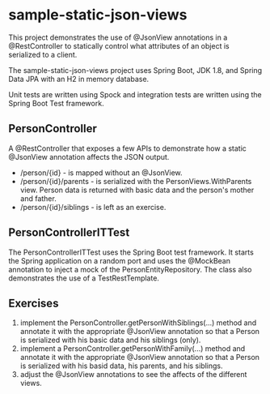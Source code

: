 # sample-static-json-views

This project demonstrates the use of @JsonView annotations in a @RestController to statically control what attributes of an object is serialized to a client.

The sample-static-json-views project uses Spring Boot, JDK 1.8, and Spring Data JPA with an H2 in memory database.

Unit tests are written using Spock and integration tests are written using the Spring Boot Test framework.

## PersonController

A @RestController that exposes a few APIs to demonstrate how a static @JsonView annotation affects the JSON output.

* /person/{id} - is mapped without an @JsonView.
* /person/{id}/parents - is serialized with the PersonViews.WithParents view.  Person data is returned with basic data and the person's mother and father.
* /person/{id}/siblings - is left as an exercise.

## PersonControllerITTest

The PersonControllerITTest uses the Spring Boot test framework.  It starts the Spring application on a random port and uses the @MockBean annotation to inject a mock of the PersonEntityRepository.  The class also demonstrates the use of a TestRestTemplate.

## Exercises

1. implement the PersonController.getPersonWithSiblings(...) method and annotate it with the appropriate @JsonView annotation so that a Person is serialized with his basic data and his siblings (only).
2. implement a PersonController.getPersonWithFamily(...) method and annotate it with the appropriate @JsonView annotation so that a Person is serialized with his basid data, his parents, and his siblings.
3. adjust the @JsonView annotations to see the affects of the different views.